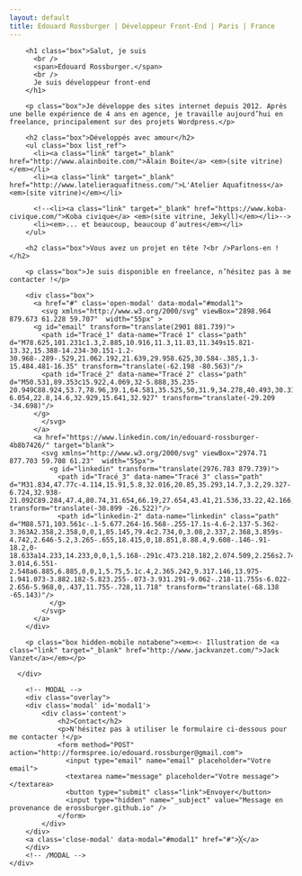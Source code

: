 ```yaml
---
layout: default
title: Edouard Rossburger | Développeur Front-End | Paris | France
---
```

<main class="site_container">
  <div class="site">
    <div class="item illustration box">
    </div>
    <div class="item content">
      <div class="inner">

        <h1 class="box">Salut, je suis
          <br />
          <span>Edouard Rossburger.</span>
          <br />
          Je suis développeur front-end
        </h1>

        <p class="box">Je développe des sites internet depuis 2012. Après une belle expérience de 4 ans en agence, je travaille aujourd’hui en freelance, principalement sur des projets Wordpress.</p>

        <h2 class="box">Développés avec amour</h2>
        <ul class="box list_ref">
          <li><a class="link" target="_blank" href="http://www.alainboite.com/">Alain Boite</a> <em>(site vitrine)</em></li>
          <li><a class="link" target="_blank" href="http://www.latelieraquafitness.com/">L'Atelier Aquafitness</a> <em>(site vitrine)</em></li>
           
          <!--<li><a class="link" target="_blank" href="https://www.koba-civique.com/">Koba civique</a> <em>(site vitrine, Jekyll)</em></li>-->
          <li><em>... et beaucoup, beaucoup d’autres</em></li>
        </ul>

        <h2 class="box">Vous avez un projet en tête ?<br />Parlons-en !</h2>

        <p class="box">Je suis disponible en freelance, n’hésitez pas à me contacter !</p>

        <div class="box">
          <a href="#" class='open-modal' data-modal="#modal1">
            <svg xmlns="http://www.w3.org/2000/svg" viewBox="2898.964 879.673 61.228 59.707"  width="55px" >
          <g id="email" transform="translate(2901 881.739)">
            <path id="Tracé_1" data-name="Tracé 1" class="path" d="M78.625,101.231c1.3,2.885,10.916,11.3,11.83,11.349s15.821-13.32,15.388-14.234-30.151-1.2-30.968-.289-.529,21.062.192,21.639,29.958.625,30.584-.385,1.3-15.484.481-16.35" transform="translate(-62.198 -80.563)"/>
            <path id="Tracé_2" data-name="Tracé 2" class="path" d="M50.531,89.353c15.922,4.069,32-5.888,35.235-20.949C88.924,53.7,78.96,39.1,64.581,35.525,50,31.9,34.278,40.493,30.318,55.054c-6.054,22.8,14.6,32.929,15.641,32.927" transform="translate(-29.209 -34.698)"/>
          </g>
            </svg>
          </a>
          <a href="https://www.linkedin.com/in/edouard-rossburger-4b8b7426/" target="blank">
            <svg xmlns="http://www.w3.org/2000/svg" viewBox="2974.71 877.703 59.708 61.23"  width="55px">
              <g id="linkedin" transform="translate(2976.783 879.739)">
                <path id="Tracé_3" data-name="Tracé 3" class="path" d="M31.834,47.77c-4.114,15.91,5.8,32.016,20.85,35.293,14.7,3.2,29.327-6.724,32.938-21.092C89.284,47.4,80.74,31.654,66.19,27.654,43.41,21.536,33.22,42.166,33.219,43.2" transform="translate(-30.899 -26.522)"/>
                <path id="linkedin-2" data-name="linkedin" class="path" d="M88.571,103.561c-.1-5.677.264-16.568-.255-17.1s-4.6-2.137-5.362-3.363A2.358,2.358,0,0,1,85.145,79.4c2.734,0,3.08,2.337,2.368,3.859s-4.742,2.646-5.2,3.265-.655,18.415,0,18.851,8.88.4,9.608-.146-.91-18.2,0-18.633a14.233,14.233,0,0,1,5.168-.291c.473.218.182,2.074.509,2.256s2.743-3.014,6.551-2.548a6.885,6.885,0,0,1,5.75,5.1c.4,2.365.242,9.317.146,13.975-1.941.073-3.882.182-5.823.255-.073-3.931.291-9.062-.218-11.755s-6.022-2.656-5.968,0,.437,11.755-.728,11.718" transform="translate(-68.138 -65.143)"/>
              </g>
            </svg>
          </a>
        </div>

        <p class="box hidden-mobile notabene"><em><- Illustration de <a class="link" target="_blank" href="http://www.jackvanzet.com/">Jack Vanzet</a></em></p>

      </div>

        <!-- MODAL -->
        <div class="overlay">
        <div class='modal' id='modal1'>
            <div class='content'>
                <h2>Contact</h2>
                <p>N'hésitez pas à utiliser le formulaire ci-dessous pour me contacter !</p>
                <form method="POST" action="http://formspree.io/edouard.rossburger@gmail.com">
                  <input type="email" name="email" placeholder="Votre email">
                  <textarea name="message" placeholder="Votre message"></textarea>
                  <button type="submit" class="link">Envoyer</button>
                  <input type="hidden" name="_subject" value="Message en provenance de erossburger.github.io" />
                </form>                
            </div>
        </div>
        <a class='close-modal' data-modal="#modal1" href="#">╳</a>
        </div>
        <!-- /MODAL -->
    </div>
  </div>
</main>
